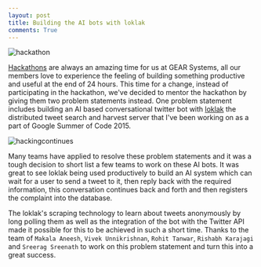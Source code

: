 ```yaml
---
layout: post
title: Building the AI bots with loklak
comments: True
---
```


![hackathon]({{site.url|append:site.baseurl}}/public/img/hackathon.jpg)

[Hackathons](http://www.thelakshyafoundation.org/hackathon/6) are always an amazing time for us at GEAR Systems, all our members love to experience the feeling of building something productive and useful at the end of 24 hours. This time for a change, instead of participating in the hackathon, we've decided to mentor the hackathon by giving them two problem statements instead. One problem statement includes building an AI based conversational twitter bot with [loklak](http://loklak.org) the distributed tweet search and harvest server that I've been working on as a part of Google Summer of Code 2015.

![hackingcontinues]({{site.url|append:site.baseurl}}/public/img/hackingcontinues.jpg)

Many teams have applied to resolve these problem statements and it was a tough decision to short list a few teams to work on these AI bots. It was great to see loklak being used productively to build an AI system which can wait for a user to send a tweet to it, then reply back with the required information, this conversation continues back and forth and then registers the complaint into the database.

The loklak's scraping technology to learn about tweets anonymously by long polling them as well as the integration of the bot with the Twitter API made it possible for this to be achieved in such a short time. Thanks to the team of `Makala Aneesh`, `Vivek Unnikrishnan`, `Rohit Tanwar`, `Rishabh Karajagi` and `Sreerag Sreenath` to work on this problem statement and turn this into a great success.